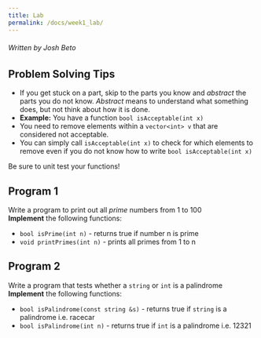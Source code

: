 ```yaml
---
title: Lab
permalink: /docs/week1_lab/
---
```


###### Written by Josh Beto

## Problem Solving Tips
* If you get stuck on a part, skip to the parts you know and *abstract* the parts you do not know. *Abstract* means to understand what something does, but not think about how it is done. 
* **Example:** You have a function ```bool isAcceptable(int x)```
* You need to remove elements within a ```vector<int> v``` that are considered not acceptable. 
* You can simply call ```isAcceptable(int x)``` to check for which elements to remove even if you do not know how to write ```bool isAcceptable(int x)```

Be sure to unit test your functions!

## Program 1
Write a program to print out all *prime* numbers from 1 to 100
<br>
**Implement** the following functions:
* `bool isPrime(int n)` - returns true if number n is prime
* `void printPrimes(int n)` - prints all primes from 1 to n

## Program 2
Write a program that tests whether a `string` or `int` is a palindrome
<br>
**Implement** the following functions:
* `bool isPalindrome(const string &s)` - returns true if `string` is a palindrome i.e. racecar
* `bool isPalindrome(int n)` - returns true if `int` is a palindrome i.e. 12321
